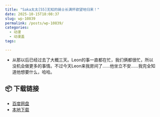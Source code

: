 ```yaml
---
title: "Saka太太[55]无知的骑士长满怀欲望地归来！"
date: 2025-10-15T18:08:37
slug: wp-10839
permalink: /posts/wp-10839/
categories:
  - 动漫
  - 动漫盖
tags:

---
```


*   从那以后已经过去了大概三天。Leon的事一直都在忙，我们俩都很忙，所以没机会做更多的事情。不过今天Leon来我房间了……他坐立不安……我完全知道他想要什么，哈哈。

## 📦 下载链接
- [百度网盘](https://blziyuan21.com/pay-download/10839?key=887128089b&down_id=0)
- [本地下载](https://blziyuan21.com/pay-download/10839?key=887128089b&down_id=1)

